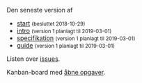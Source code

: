 Den seneste version af
- [start](start.html) <small>(besluttet 2018-10-29)</small>
- [intro](intro.html) <small>(version 1 planlagt til 2019-03-01)</small>
- [specifikation](spec.html) <small>(version 1 planlagt til 2019-03-01)</small>
- [guide](guide.html) <small>(version 1 planlagt til 2019-03-01)</small>


Listen over [issues](https://github.com/digst/cloud/issues).


Kanban-board med [åbne opgaver](https://github.com/digst/cloud/projects/1?add_cards_query=is%3Aopen).
